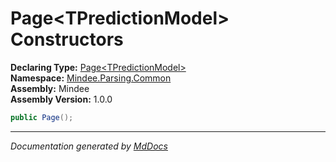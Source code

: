 ﻿<!--  
  <auto-generated>   
    The contents of this file were generated by a tool.  
    Changes to this file may be list if the file is regenerated  
  </auto-generated>   
-->

# Page\<TPredictionModel\> Constructors

**Declaring Type:** [Page\<TPredictionModel\>](../index.md)  
**Namespace:** [Mindee.Parsing.Common](../../index.md)  
**Assembly:** Mindee  
**Assembly Version:** 1.0.0

```csharp
public Page();
```
___

*Documentation generated by [MdDocs](https://github.com/ap0llo/mddocs)*
